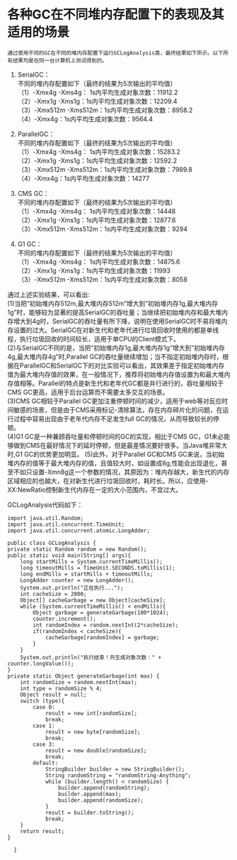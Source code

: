 # 各种GC在不同堆内存配置下的表现及其适用的场景 #

    通过使用不同的GC在不同的堆内存配置下运行GCLogAnalysis类，最终结果如下所示。以下所有结果均是在同一台计算机上测试得到的。
1. SerialGC：  
不同的堆内存配置如下（最终的结果为5次输出的平均值）  
（1）-Xmx4g -Xms4g： 1s内平均生成对象次数：11912.2  
（2）-Xmx1g -Xms1g：1s内平均生成对象次数：12209.4  
（3）-Xmx512m -Xms512m：1s内平均生成对象次数：8958.2  
（4）-Xmx4g：1s内平均生成对象次数：9564.4 

2. ParallelGC：  
不同的堆内存配置如下（最终的结果为5次输出的平均值）  
（1）-Xmx4g -Xms4g： 1s内平均生成对象次数：15283.2   
（2）-Xmx1g -Xms1g：1s内平均生成对象次数：12592.2  
（3）-Xmx512m -Xms512m：1s内平均生成对象次数：7989.8   
（4）-Xmx4g：1s内平均生成对象次数：14277  

1. CMS GC：  
不同的堆内存配置如下（最终的结果为5次输出的平均值）  
（1）-Xmx4g -Xms4g： 1s内平均生成对象次数：14448  
（2）-Xmx1g -Xms1g：1s内平均生成对象次数：12877.6  
（3）-Xmx512m -Xms512m：1s内平均生成对象次数：9294  

1. G1 GC：  
不同的堆内存配置如下（最终的结果为5次输出的平均值）  
（1）-Xmx4g -Xms4g： 1s内平均生成对象次数：14875.6  
（2）-Xmx1g -Xms1g：1s内平均生成对象次数：11993  
（3）-Xmx512m -Xms512m：1s内平均生成对象次数：8058

通过上述实验结果，可以看出:  
(1)当把“初始堆内存512m,最大堆内存512m”增大到“初始堆内存1g,最大堆内存1g”时，能够较为显著的提高SerialGC的吞吐量；当继续把初始堆内存和最大堆内存增大到4g时，SerialGC的吞吐量有所下降，说明在使用SerialGC时不易将堆内存设置的过大。SerialGC在对新生代和老年代进行垃圾回收时使用的都是单线程，执行垃圾回收的时间较长，适用于单CPU的Client模式下。  
(2)与SerialGC不同的是，当把“初始堆内存1g,最大堆内存1g”增大到“初始堆内存4g,最大堆内存4g”时,Parallel GC的吞吐量继续增加；当不指定初始堆内存时，根据在ParallelGC和SerialGC下的对比实验可以看出，其效果差于指定初始堆内存值为最大堆内存值的效果，在一般情况下，推荐将初始堆内存值设置为和最大堆内存值相等。Parallel的特点是新生代和老年代GC都是并行进行的，吞吐量相较于CMS GC更高，适用于后台运算而不需要太多交互的场景。  
(3)CMS GC相较于Parallel GC更加注重停顿时间的减少，适用于web等对反应时间敏感的场景，但是由于CMS采用标记-清除算法，存在内存碎片化的问题，在运行过程中容易出现由于老年代内存不足发生full GC的情况，从而导致较长的停顿。  
(4)G1 GC是一种兼顾吞吐量和停顿时间的GC的实现，相比于CMS GC，G1未必能够做到CMS在最好情况下的延时停顿，但是最差情况要好很多。当Java堆非常大时,G1 GC的优势更加明显。
(5)此外，对于Parallel GC和CMS GC来说，当初始堆内存的值等于最大堆内存的值，且值较大时，如设置成8g,性能会出现退化，甚至不如只设置-Xmn8g这一个参数的情况，其原因为：堆内存越大，新生代的内存区域相应的也越大，在对新生代进行垃圾回收时，耗时长。所以，应使用-XX:NewRatio控制新生代内存在一定的大小范围内，不宜过大。

GCLogAnalysis代码如下：

    import java.util.Random;
    import java.util.concurrent.TimeUnit;
    import java.util.concurrent.atomic.LongAdder;
    
    public class GCLogAnalysis {
    private static Random random = new Random();
    public static void main(String[] args){
        long startMills = System.currentTimeMillis();
        long timeoutMills = TimeUnit.SECONDS.toMillis(1);
        long endMills = startMills + timeoutMills;
        LongAdder counter = new LongAdder();
        System.out.println("正在执行...");
        int cacheSize = 2000;
        Object[] cacheGarbage = new Object[cacheSize];
        while (System.currentTimeMillis() < endMills){
            Object garbage = generateGarbage(100*1024);
            counter.increment();
            int randomIndex = random.nextInt(2*cacheSize);
            if(randomIndex < cacheSize){
                cacheGarbage[randomIndex] = garbage;
            }
        }
        System.out.println("执行结束！共生成对象次数：" + counter.longValue());
    }
    private static Object generateGarbage(int max) {
        int randomSize = random.nextInt(max);
        int type = randomSize % 4;
        Object result = null;
        switch (type){
            case 0:
                result = new int[randomSize];
                break;
            case 1:
                result = new byte[randomSize];
                break;
            case 3:
                result = new double[randomSize];
                break;
            default:
                StringBuilder builder = new StringBuilder();
                String randomString = "randomString-Anything";
                while (builder.length() < randomSize) {
                    builder.append(randomString);
                    builder.append(max);
                    builder.append(randomSize);
                }
                result = builder.toString();
                break;
        }
        return result;
    }
 `  }`